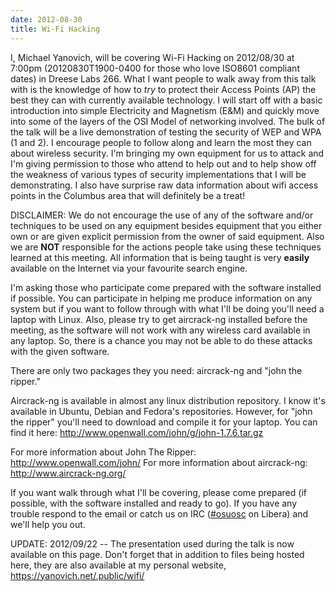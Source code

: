 ```yaml
---
date: 2012-08-30
title: Wi-Fi Hacking
---
```

I, Michael Yanovich, will be covering Wi-Fi Hacking on 2012/08/30 at 7:00pm (20120830T1900-0400 for those who love ISO8601 compliant dates) in Dreese Labs 266. What I want people to walk away from this talk with is the knowledge of how to *try* to protect their Access Points (AP) the best they can with currently available technology. I will start off with a basic introduction into simple Electricity and Magnetism (E&M) and quickly move into some of the layers of the OSI Model of networking involved. The bulk of the talk will be a live demonstration of testing the security of WEP and WPA (1 and 2). I encourage people to follow along and learn the most they can about wireless security. I'm bringing my own equipment for us to attack and I'm giving permission to those who attend to help out and to help show off the weakness of various types of security implementations that I will be demonstrating. I also have surprise raw data information about wifi access points in the Columbus area that will definitely be a treat!


DISCLAIMER: We do not encourage the use of any of the software and/or techniques to be used on any equipment besides equipment that you either own or are given explicit permission from the owner of said equipment. Also we are <b>NOT</b> responsible for the actions people take using these techniques learned at this meeting. All information that is being taught is very <b>easily</b> available on the Internet via your favourite search engine.

I'm asking those who participate come prepared with the software installed if possible. You can participate in helping me produce information on any system but if you want to follow through with what I'll be doing you'll need a laptop with Linux. Also, please try to get aircrack-ng installed before the meeting, as the software will not work with any wireless card available in any laptop. So, there is a chance you may not be able to do these attacks with the given software.

There are only two packages they you need: aircrack-ng and "john the ripper."

Aircrack-ng is available in almost any linux distribution repository. I know it's available in Ubuntu, Debian and Fedora's repositories. However, for "john the ripper" you'll need to download and compile it for your laptop. You can find it here: http://www.openwall.com/john/g/john-1.7.6.tar.gz

For more information about John The Ripper: http://www.openwall.com/john/
For more information about aircrack-ng: http://www.aircrack-ng.org/

If you want walk through what I'll be covering, please come prepared (if possible, with the software installed and ready to go). If you have any trouble respond to the email or catch us on IRC ([#osuosc](https://webchat.libera.chat/?channels=osuosc) on Libera) and we'll help you out.

UPDATE: 2012/09/22 -- The presentation used during the talk is now available on this page. Don't forget that in addition to files being hosted here, they are also available at my personal website, https://yanovich.net/.public/wifi/
